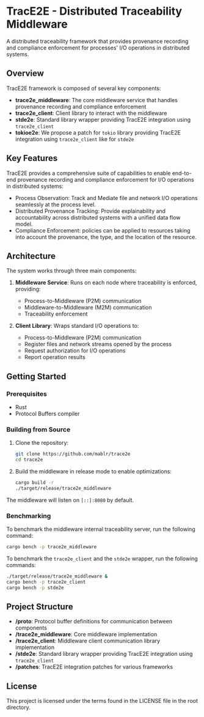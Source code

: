 # TracE2E - Distributed Traceability Middleware

A distributed traceability framework that provides provenance recording and compliance enforcement for processes' I/O operations in distributed systems.

## Overview

TracE2E framework is composed of several key components:

- **trace2e_middleware**: The core middleware service that handles provenance recording and compliance enforcement
- **trace2e_client**: Client library to interact with the middleware
- **stde2e**: Standard library wrapper providing TracE2E integration using `trace2e_client`
- **tokioe2e**: We propose a patch for `tokio` library providing TracE2E integration using `trace2e_client` like for `stde2e`


## Key Features

TracE2E provides a comprehensive suite of capabilities to enable end-to-end provenance recording and compliance enforcement for I/O operations in distributed systems:

- Process Observation: Track and Mediate file and network I/O operations seamlessly at the process level.
- Distributed Provenance Tracking: Provide explainability and accountability across distributed systems with a unified data flow model.
- Compliance Enforcement: policies can be applied to resources taking into account the provenance, the type, and the location of the resource.

## Architecture

The system works through three main components:

1. **Middleware Service**: Runs on each node where traceability is enforced, providing:
   - Process-to-Middleware (P2M) communication
   - Middleware-to-Middleware (M2M) communication
   - Traceability enforcement

2. **Client Library**: Wraps standard I/O operations to:
   - Process-to-Middleware (P2M) communication
   - Register files and network streams opened by the process
   - Request authorization for I/O operations
   - Report operation results

## Getting Started

### Prerequisites

- Rust
- Protocol Buffers compiler

### Building from Source

1. Clone the repository:
   ```bash
   git clone https://github.com/mablr/trace2e
   cd trace2e
   ```

2. Build the middleware in release mode to enable optimizations:
   ```bash
   cargo build -r
   ./target/release/trace2e_middleware
   ```
The middleware will listen on `[::]:8080` by default.

### Benchmarking

To benchmark the middleware internal traceability server, run the following command:
```bash
cargo bench -p trace2e_middleware
```

To benchmark the `trace2e_client` and the `stde2e` wrapper, run the following commands:
```bash
./target/release/trace2e_middleware &
cargo bench -p trace2e_client
cargo bench -p stde2e
```
## Project Structure

- **/proto**: Protocol buffer definitions for communication between components
- **/trace2e_middleware**: Core middleware implementation
- **/trace2e_client**: Middleware client communication library implementation
- **/stde2e**: Standard library wrapper providing TracE2E integration using `trace2e_client`
- **/patches**: TracE2E integration patches for various frameworks


## License

This project is licensed under the terms found in the LICENSE file in the root directory.
